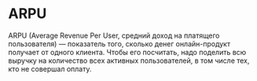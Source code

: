 # ARPU

ARPU (Average Revenue Per User, средний доход на платящего пользователя) — показатель того, сколько денег онлайн-продукт получает от одного клиента. Чтобы его посчитать, надо поделить всю выручку на количество всех активных пользователей, в том числе тех, кто не совершал оплату.
